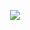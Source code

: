<p align="center">
  <a href="https://roupiye.github.io/">
    <img src="https://i.imgur.com/tNdNXRY.png" />
  </a>
</p>

